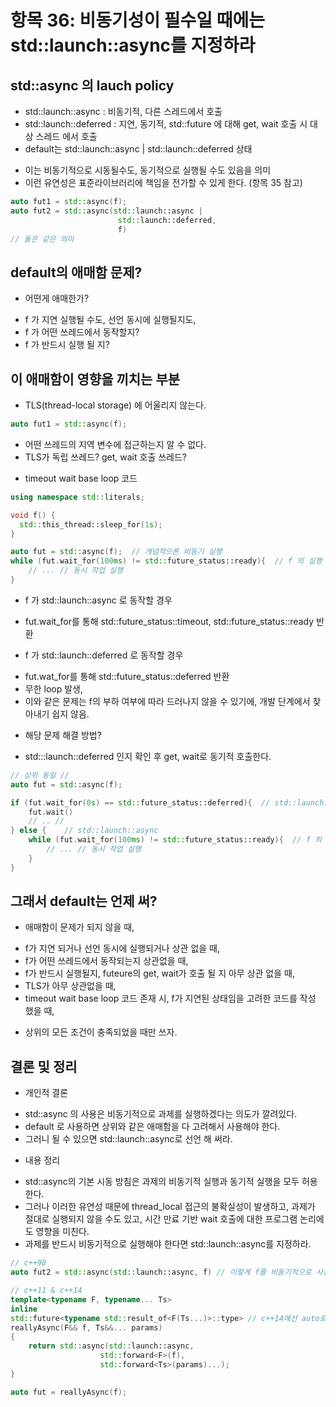 # 항목 36: 비동기성이 필수일 때에는 std::launch::async를 지정하라

## std::async 의 lauch policy
* std::launch::async : 비동기적, 다른 스레드에서 호출
* std::launch::deferred : 지연, 동기적, std::future 에 대해 get, wait 호출 시 대상 스레드 에서 호출
* default는 std::launch::async | std::launch::deferred 상태
 + 이는 비동기적으로 시동될수도, 동기적으로 실행될 수도 있음을 의미
 + 이런 유연성은 표준라이브러리에 책임을 전가할 수 있게 한다. (항목 35 참고)

```c++
auto fut1 = std::async(f);
auto fut2 = std::async(std::launch::async |
                        std::launch::deferred,
                        f)
// 둘은 같은 의미
```

## default의 애매함 문제?
* 어떤게 애매한가?
+ f 가 지연 실행될 수도, 선언 동시에 실행될지도,
+ f 가 어떤 쓰레드에서 동작할지?
+ f 가 반드시 실행 될 지?

## 이 애매함이 영향을 끼치는 부분
* TLS(thread-local storage) 에 어울리지 않는다.
```c++
auto fut1 = std::async(f);
```
+ 어떤 쓰레드의 지역 변수에 접근하는지 알 수 없다.
+ TLS가 독립 쓰레드? get, wait 호출 쓰레드?

* timeout wait base loop 코드
```c++
using namespace std::literals;

void f() {
  std::this_thread::sleep_for(1s);
}

auto fut = std::async(f);  // 개념적으론 비동기 실행
while (fut.wait_for(100ms) != std::future_status::ready){  // f 의 실행 끝날 때 까지
    // ... // 동시 작업 실행
}
```
* f 가 std::launch::async 로 동작할 경우
 + fut.wait_for를 통해 std::future_status::timeout, std::future_status::ready 반환
* f 가 std::launch::deferred 로 동작할 경우
 + fut.wat_for를 통해 std::future_status::deferred 반환
 + 무한 loop 발생, 
 + 이와 같은 문제는 f의 부하 여부에 따라 드러나지 않을 수 있기에, 개발 단계에서 찾아내기 쉽지 않음.
* 해당 문제 해결 방법?
 + std:::launch::deferred 인지 확인 후 get, wait로 동기적 호출한다.
 
```c++
// 상위 동일 //
auto fut = std::async(f);

if (fut.wait_for(0s) == std::future_status::deferred){  // std::launch::deferred
    fut.wait()
    // .. //
} else {    // std::launch::async
    while (fut.wait_for(100ms) != std::future_status::ready){  // f 의 실행 끝날 때 까지
        // ... // 동시 작업 실행
    }
}
```

## 그래서 default는 언제 써?
* 애매함이 문제가 되지 않을 때,
+ f가 지연 되거나 선언 동시에 실행되거나 상관 없을 때,
+ f가 어떤 쓰레드에서 동작되는지 상관없을 때,
+ f가 반드시 실행될지, futeure의 get, wait가 호출 될 지 아무 상관 없을 때,
+ TLS가 아무 상관없을 때,
+ timeout wait base loop 코드 존재 시, f가 지연된 상태임을 고려한 코드를 작성 했을 때,
* 상위의 모든 조건이 충족되었을 때만 쓰자.

## 결론 및 정리
* 개인적 결론
+ std::async 의 사용은 비동기적으로 과제를 실행하겠다는 의도가 깔려있다.
+ default 로 사용하면 상위와 같은 애매함을 다 고려해서 사용해야 한다.
+ 그러니 될 수 있으면 std::launch::async로 선언 해 써라.
* 내용 정리
+ std::async의 기본 시동 방침은 과제의 비동기적 실행과 동기적 실행을 모두 허용한다.
+ 그러나 이러한 유연성 때문에 thread_local 접근의 불확실성이 발생하고, 과제가 절대로 실행되지 않을 수도 있고, 시간 만료 기반 wait 호출에 대한 프로그램 논리에도 영향을 미친다.
+ 과제를 반드시 비동기적으로 실행해야 한다면 std::launch::async를 지정하라.

```c++
// c++98
auto fut2 = std::async(std::launch::async, f) // 이렇게 f를 비동기적으로 사용한다 명시

// c++11 & c++14
template<typename F, typename... Ts>
inline
std::future<typename std::result_of<F(Ts...)>::type> // c++14에선 auto로
reallyAsync(F&& f, Ts&&... params)
{
    return std::async(std::launch::async,
                    std::forward<F>(f),
                    std::forward<Ts>(params)...);
}

auto fut = reallyAsync(f);
```
